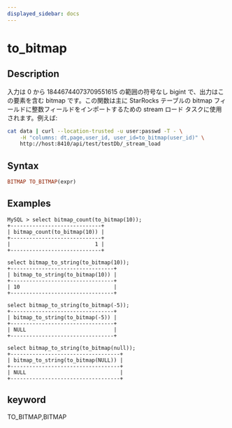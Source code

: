 ```yaml
---
displayed_sidebar: docs
---
```


# to_bitmap

## Description

入力は 0 から 18446744073709551615 の範囲の符号なし bigint で、出力はこの要素を含む bitmap です。この関数は主に StarRocks テーブルの bitmap フィールドに整数フィールドをインポートするための stream ロード タスクに使用されます。例えば:

```bash
cat data | curl --location-trusted -u user:passwd -T - \
    -H "columns: dt,page,user_id, user_id=to_bitmap(user_id)" \
    http://host:8410/api/test/testDb/_stream_load
```

## Syntax

```Haskell
BITMAP TO_BITMAP(expr)
```

## Examples

```Plain Text
MySQL > select bitmap_count(to_bitmap(10));
+-----------------------------+
| bitmap_count(to_bitmap(10)) |
+-----------------------------+
|                           1 |
+-----------------------------+

select bitmap_to_string(to_bitmap(10));
+---------------------------------+
| bitmap_to_string(to_bitmap(10)) |
+---------------------------------+
| 10                              |
+---------------------------------+

select bitmap_to_string(to_bitmap(-5));
+---------------------------------+
| bitmap_to_string(to_bitmap(-5)) |
+---------------------------------+
| NULL                            |
+---------------------------------+

select bitmap_to_string(to_bitmap(null));
+-----------------------------------+
| bitmap_to_string(to_bitmap(NULL)) |
+-----------------------------------+
| NULL                              |
+-----------------------------------+
```

## keyword

TO_BITMAP,BITMAP